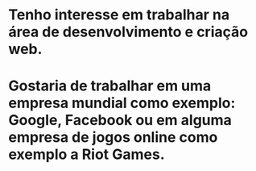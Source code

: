 # Tenho interesse em trabalhar na área de desenvolvimento e criação web.
# Gostaria de trabalhar em uma empresa mundial como exemplo: Google, Facebook ou em alguma empresa de jogos online como exemplo a Riot Games. 
